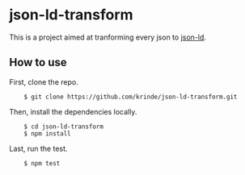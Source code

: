 # json-ld-transform
This is a project aimed at tranforming every json to [json-ld](https://json-ld.org/).

## How to use
First, clone the repo.
``` shell
    $ git clone https://github.com/krinde/json-ld-transform.git
```
Then, install the dependencies locally.
``` shell
    $ cd json-ld-transform
    $ npm install
```
Last, run the test.
``` shell
    $ npm test
```